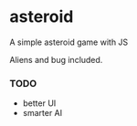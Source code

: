 # asteroid
A simple asteroid game with JS


Aliens and bug included.


### TODO
- better UI
- smarter AI
